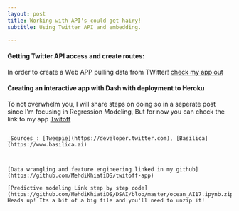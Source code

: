 ```yaml
---
layout: post
title: Working with API's could get hairy!
subtitle: Using Twitter API and embedding.

---
```


#### Getting Twitter API access and create routes:
In order to create a Web APP pulling data from TWitter! [check my app out](https://mehdi-twitoff17.herokuapp.com)


#### Creating an interactive app with Dash with deployment to Heroku

To not overwhelm you, I will share steps on doing so in a seperate post since I'm focusing in Regression Modeling, 
But for now you can check the link to my app [Twitoff](https://mehdi-twitoff17.herokuapp.com)



```

_Sources_: [Tweepie](https://developer.twitter.com), [Basilica](https://www.basilica.ai)



[Data wrangling and feature engineering linked in my github](https://github.com/MehdiKhiatiDS/twitoff-app)

[Predictive modeling Link step by step code](https://github.com/MehdiKhiatiDS/DSAI/blob/master/ocean_AI17.ipynb.zip)
Heads up! Its a bit of a big file and you'll need to unzip it!



